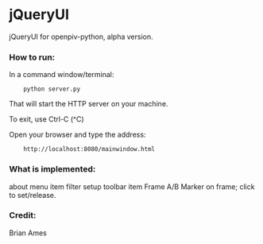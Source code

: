 # jQueryUI
jQueryUI for openpiv-python, alpha version.



### How to run:

In a command window/terminal:
  
        python server.py

That will start the HTTP server on your machine. 

To exit, use Ctrl-C (^C)

Open your browser and type the address: 

        http://localhost:8080/mainwindow.html


### What is implemented:

about menu item
filter setup toolbar item
Frame A/B
Marker on frame; click to set/release.


### Credit: 

Brian Ames

